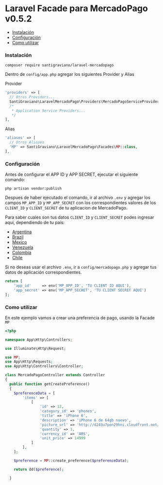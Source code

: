 # Laravel Facade para MercadoPago v0.5.2

* [Instalación](#install)
* [Configuración](#configuration)
* [Como utilizar](#how-to)

<a name="install"></a>
### Instalación

`composer require santigraviano/laravel-mercadopago`

Dentro de `config/app.php` agregar los siguientes Provider y Alias

Provider

```php
'providers' => [
  // Otros Providers...
  SantiGraviano\LaravelMercadoPago\Providers\MercadoPagoServiceProvider::class,
  /*
   * Application Service Providers...
   */
],
```

Alias

```php
'aliases' => [
  // Otros Aliases
  'MP' => SantiGraviano\LaravelMercadoPago\Facades\MP::class,
],
```

<a name="configuration"></a>
### Configuración

Antes de configurar el APP ID y APP SECRET, ejecutar el siguiente comando: 

`php artisan vendor:publish`

Despues de haber ejecutado el comando, ir al archivo `.env` y agregar los campos `MP_APP_ID` y `MP_APP_SECRET` con los correspondientes valores de los `CLIENT_ID` y `CLIENT_SECRET` de tu aplicacion de MercadoPago.

Para saber cuales son tus datos `CLIENT_ID` y `CLIENT_SECRET` podes ingresar aqui, dependiendo de tu país: 

* [Argentina](https://www.mercadopago.com/mla/herramientas/aplicaciones)
* [Brazil](https://www.mercadopago.com/mlb/ferramentas/aplicacoes)
* [Mexico](https://www.mercadopago.com/mlm/herramientas/aplicaciones)
* [Venezuela](https://www.mercadopago.com/mlv/herramientas/aplicaciones)
* [Colombia](https://www.mercadopago.com/mco/herramientas/aplicaciones)
* [Chile](https://www.mercadopago.com/mlc/herramientas/aplicaciones)

Si no deseas usar el archivo `.env`, ir a `config/mercadopago.php` y agregar tus datos de aplicación correspondientes.

```php
return [
	'app_id'     => env('MP_APP_ID', 'TU CLIENT ID AQUI'),
	'app_secret' => env('MP_APP_SECRET', 'TU CLIENT SECRET AQUI')
];
```

<a name="how-to"></a>
### Como utilizar

En este ejemplo vamos a crear una preferencia de pago, usando la Facade `MP` 

```php
<?php

namespace App\Http\Controllers;

use Illuminate\Http\Request;

use MP;
use App\Http\Requests;
use App\Http\Controllers\Controller;

class MercadoPagoController extends Controller
{
  public function getCreatePreference()
  {
  	$preferenceData = [
  		'items' => [
  			[
  				'id' => 12,
  				'category_id' => 'phones',
  				'title' => 'iPhone 6',
  				'description' => 'iPhone 6 de 64gb nuevo',
  				'picture_url' => 'http://d243u7pon29hni.cloudfront.net/images/products/iphone-6-dorado-128-gb-red-4g-8-mpx-1256254%20(1)_m.png',
  				'quantity' => 1,
  				'currency_id' => 'ARS',
  				'unit_price' => 14999
  			]
  		],
  	];

  	$preference = MP::create_preference($preferenceData);

  	return dd($preference);

  }
```